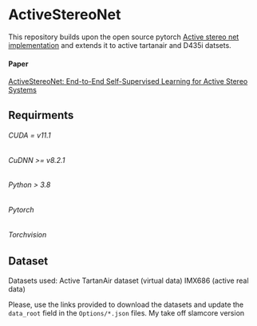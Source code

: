 # ActiveStereoNet
This repository builds upon the open source pytorch [Active stereo net implementation](https://github.com/linjc16/ActiveStereoNet) and extends it to active tartanair and D435i datsets.

#### Paper
[ActiveStereoNet: End-to-End Self-Supervised Learning for Active Stereo Systems](https://arxiv.org/pdf/1807.06009.pdf)

## Requirments

###### CUDA = v11.1
###### CuDNN >= v8.2.1
###### Python > 3.8
###### Pytorch
###### Torchvision

## Dataset

Datasets used:
Active TartanAir dataset (virtual data)
IMX686 (active real data)

Please, use the links provided to download the datasets and update the ```data_root``` field in the ```Options/*.json``` files.
My take off slamcore version
